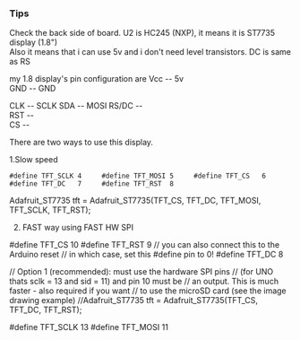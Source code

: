 ### Tips

Check the back side of board. U2 is HC245 (NXP), it means it is ST7735 display (1.8")  
Also it means that i can use 5v and i don't need level transistors.
DC is same as RS

my 1.8 display's pin configuration are
Vcc  -- 5v  
GND -- GND  

CLK  -- SCLK
SDA -- MOSI
RS/DC  --  
RST --  
CS  --  


There are two ways to use this display.  

1.Slow speed   

`#define TFT_SCLK 4    
#define TFT_MOSI 5    
#define TFT_CS   6    
#define TFT_DC   7    
#define TFT_RST  8    `

Adafruit_ST7735 tft = Adafruit_ST7735(TFT_CS, TFT_DC, TFT_MOSI, TFT_SCLK, TFT_RST);
  
2.  FAST way using FAST HW SPI

#define TFT_CS     10
#define TFT_RST    9  // you can also connect this to the Arduino reset
                      // in which case, set this #define pin to 0!
#define TFT_DC     8

// Option 1 (recommended): must use the hardware SPI pins
// (for UNO thats sclk = 13 and sid = 11) and pin 10 must be
// an output. This is much faster - also required if you want
// to use the microSD card (see the image drawing example)
//Adafruit_ST7735 tft = Adafruit_ST7735(TFT_CS,  TFT_DC, TFT_RST);

#define TFT_SCLK 13
#define TFT_MOSI 11
